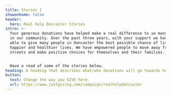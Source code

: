 ```yaml
---
title: Stories |
showonhome: false
header:
  hero: Real help Doncaster Stories
intro: >-
  Your generous donations have helped make a real difference to so many people
  in our community. Over the past three years, with your support we have been
  able to give many people in Doncaster the best possible chance of living
  happier and healthier lives. We have empowered people to move away from the
  streets and make positive choices for themselves and their families.


  Have a read of some of the stories below.
heading: A heading that describes what/who donations will go towards helping.
button:
  text: Change the way you GIVE here
  url: https://www.justgiving.com/campaign/realhelpdoncaster
---
```

